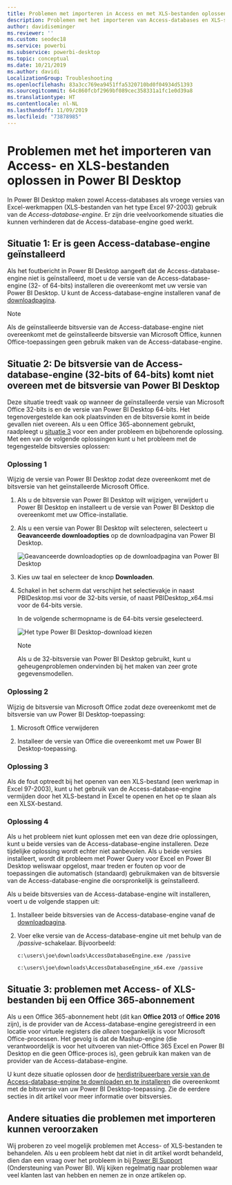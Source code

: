 ```yaml
---
title: Problemen met importeren in Access en met XLS-bestanden oplossen in Power BI Desktop
description: Problemen met het importeren van Access-databases en XLS-spreadsheets oplossen in Power BI Desktop en Power Query
author: davidiseminger
ms.reviewer: ''
ms.custom: seodec18
ms.service: powerbi
ms.subservice: powerbi-desktop
ms.topic: conceptual
ms.date: 10/21/2019
ms.author: davidi
LocalizationGroup: Troubleshooting
ms.openlocfilehash: 83a3cc769ea9451ffa5320710bd0f04934d51393
ms.sourcegitcommit: 64c860fcbf2969bf089cec358331a1fc1e0d39a8
ms.translationtype: HT
ms.contentlocale: nl-NL
ms.lasthandoff: 11/09/2019
ms.locfileid: "73878985"
---
```

# <a name="resolve-issues-importing-access-and-xls-files-in-power-bi-desktop"></a>Problemen met het importeren van Access- en XLS-bestanden oplossen in Power BI Desktop

In Power BI Desktop maken zowel Access-databases als vroege versies van Excel-werkmappen (XLS-bestanden van het type Excel 97-2003) gebruik van de *Access-database-engine*. Er zijn drie veelvoorkomende situaties die kunnen verhinderen dat de Access-database-engine goed werkt.

## <a name="situation-1-no-access-database-engine-is-installed"></a>Situatie 1: Er is geen Access-database-engine geïnstalleerd

Als het foutbericht in Power BI Desktop aangeeft dat de Access-database-engine niet is geïnstalleerd, moet u de versie van de Access-database-engine (32- of 64-bits) installeren die overeenkomt met uw versie van Power BI Desktop. U kunt de Access-database-engine installeren vanaf de [downloadpagina](https://www.microsoft.com/download/details.aspx?id=13255).

>[!NOTE]
>Als de geïnstalleerde bitsversie van de Access-database-engine niet overeenkomt met de geïnstalleerde bitsversie van Microsoft Office, kunnen Office-toepassingen geen gebruik maken van de Access-database-engine.

## <a name="situation-2-the-access-database-engine-bit-version-32-bit-or-64-bit-is-different-from-your-power-bi-desktop-bit-version"></a>Situatie 2: De bitsversie van de Access-database-engine (32-bits of 64-bits) komt niet overeen met de bitsversie van Power BI Desktop

Deze situatie treedt vaak op wanneer de geïnstalleerde versie van Microsoft Office 32-bits is en de versie van Power BI Desktop 64-bits. Het tegenovergestelde kan ook plaatsvinden en de bitsversie komt in beide gevallen niet overeen. Als u een Office 365-abonnement gebruikt, raadpleegt u [situatie 3](#situation-3-trouble-using-access-or-xls-files-with-an-office-365-subscription) voor een ander probleem en bijbehorende oplossing. Met een van de volgende oplossingen kunt u het probleem met de tegengestelde bitsversies oplossen:

### <a name="solution-1"></a>Oplossing 1

Wijzig de versie van Power BI Desktop zodat deze overeenkomt met de bitsversie van het geïnstalleerde Microsoft Office. 

1. Als u de bitsversie van Power BI Desktop wilt wijzigen, verwijdert u Power BI Desktop en installeert u de versie van Power BI Desktop die overeenkomt met uw Office-installatie. 

1. Als u een versie van Power BI Desktop wilt selecteren, selecteert u **Geavanceerde downloadopties** op de downloadpagina van Power BI Desktop.
   
   ![Geavanceerde downloadopties op de downloadpagina van Power BI Desktop](media/desktop-access-database-errors/desktop-access-errors-1.png)
   
1. Kies uw taal en selecteer de knop **Downloaden**. 
 
1. Schakel in het scherm dat verschijnt het selectievakje in naast PBIDesktop.msi voor de 32-bits versie, of naast PBIDesktop_x64.msi voor de 64-bits versie. 

   In de volgende schermopname is de 64-bits versie geselecteerd.
   
   ![Het type Power BI Desktop-download kiezen](media/desktop-access-database-errors/desktop-access-errors-2.png)
   
   >[!NOTE]
   >Als u de 32-bitsversie van Power BI Desktop gebruikt, kunt u geheugenproblemen ondervinden bij het maken van zeer grote gegevensmodellen.

### <a name="solution-2"></a>Oplossing 2

Wijzig de bitsversie van Microsoft Office zodat deze overeenkomt met de bitsversie van uw Power BI Desktop-toepassing:

1. Microsoft Office verwijderen

2. Installeer de versie van Office die overeenkomt met uw Power BI Desktop-toepassing.

### <a name="solution-3"></a>Oplossing 3

Als de fout optreedt bij het openen van een XLS-bestand (een werkmap in Excel 97-2003), kunt u het gebruik van de Access-database-engine vermijden door het XLS-bestand in Excel te openen en het op te slaan als een XLSX-bestand.

### <a name="solution-4"></a>Oplossing 4

Als u het probleem niet kunt oplossen met een van deze drie oplossingen, kunt u beide versies van de Access-database-engine installeren. Deze tijdelijke oplossing wordt echter niet aanbevolen. Als u beide versies installeert, wordt dit probleem met Power Query voor Excel en Power BI Desktop weliswaar opgelost, maar treden er fouten op voor de toepassingen die automatisch (standaard) gebruikmaken van de bitsversie van de Access-database-engine die oorspronkelijk is geïnstalleerd. 

Als u beide bitsversies van de Access-database-engine wilt installeren, voert u de volgende stappen uit:

1. Installeer beide bitsversies van de Access-database-engine vanaf de [downloadpagina](https://www.microsoft.com/download/details.aspx?id=13255). 

1. Voer elke versie van de Access-database-engine uit met behulp van de */passive*-schakelaar. Bijvoorbeeld:
   
       c:\users\joe\downloads\AccessDatabaseEngine.exe /passive
   
       c:\users\joe\downloads\AccessDatabaseEngine_x64.exe /passive

## <a name="situation-3-trouble-using-access-or-xls-files-with-an-office-365-subscription"></a>Situatie 3: problemen met Access- of XLS-bestanden bij een Office 365-abonnement

Als u een Office 365-abonnement hebt (dit kan **Office 2013** of **Office 2016** zijn), is de provider van de Access-database-engine geregistreerd in een locatie voor virtuele registers die *alleen* toegankelijk is voor Microsoft Office-processen. Het gevolg is dat de Mashup-engine (die verantwoordelijk is voor het uitvoeren van niet-Office 365 Excel en Power BI Desktop en die geen Office-proces is), geen gebruik kan maken van de provider van de Access-database-engine.

U kunt deze situatie oplossen door de [herdistribueerbare versie van de Access-database-engine te downloaden en te installeren](https://www.microsoft.com/download/details.aspx?id=13255) die overeenkomt met de bitsversie van uw Power BI Desktop-toepassing. Zie de eerdere secties in dit artikel voor meer informatie over bitsversies.

## <a name="other-situations-that-can-cause-import-issues"></a>Andere situaties die problemen met importeren kunnen veroorzaken

Wij proberen zo veel mogelijk problemen met Access- of XLS-bestanden te behandelen. Als u een probleem hebt dat niet in dit artikel wordt behandeld, dien dan een vraag over het probleem in bij [Power BI Support](https://powerbi.microsoft.com/support/) (Ondersteuning van Power BI). Wij kijken regelmatig naar problemen waar veel klanten last van hebben en nemen ze in onze artikelen op.

